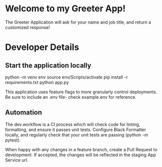 # Welcome to my Greeter App!

The Greeter Application will ask for your name and job title, and return a customized response!

# Developer Details

## Start the application locally
python -m venv env
source env/Scripts/activate
pip install -r requirements.txt
python app.py

This application uses feature flags to more granularly control deployments. Be sure to include an .env file- check example.env for reference.

## Automation
The dev.workflow is a CI process which will check code for linting, formatting, and ensure it passes unit tests. Configure Black Formatter locally, and regularly check that your unit tests are passing (python -m pytest).

When happy with any changes in a feature branch, create a Pull Request to development. If accepted, the changes will be reflected in the staging App Service url.